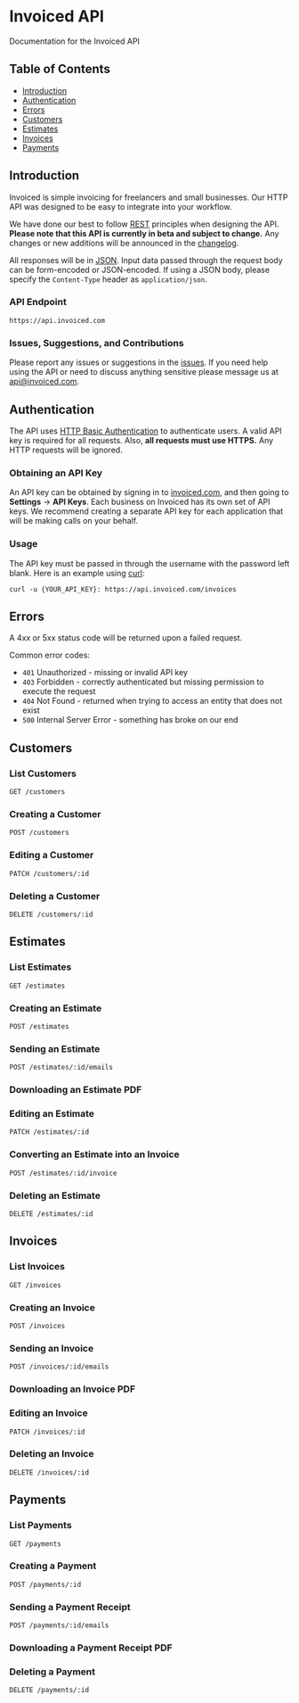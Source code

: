 Invoiced API
===

Documentation for the Invoiced API

## Table of Contents
* [Introduction](#introduction)
* [Authentication](#authentication)
* [Errors](#errors)
* [Customers](#customers)
* [Estimates](#estimates)
* [Invoices](#invoices)
* [Payments](#payments)

## Introduction

Invoiced is simple invoicing for freelancers and small businesses. Our HTTP API was designed to be easy to integrate into your workflow.

We have done our best to follow [REST](https://en.wikipedia.org/wiki/Representational_state_transfer) principles when designing the API. **Please note that this API is currently in beta and subject to change.** Any changes or new additions will be announced in the [changelog](CHANGELOG.md).

All responses will be in [JSON](https://en.wikipedia.org/wiki/JSON). Input data passed through the request body can be form-encoded or JSON-encoded. If using a JSON body, please specify the `Content-Type` header as `application/json`.

### API Endpoint

    https://api.invoiced.com

### Issues, Suggestions, and Contributions

Please report any issues or suggestions in the [issues](https://github.com/invoiced/api/issues). If you need help using the API or need to discuss anything sensitive please message us at api@invoiced.com.

## Authentication

The API uses [HTTP Basic Authentication](https://en.wikipedia.org/wiki/Basic_access_authentication) to authenticate users. A valid API key is required for all requests. Also, **all requests must use HTTPS.** Any HTTP requests will be ignored.

### Obtaining an API Key

An API key can be obtained by signing in to [invoiced.com](https://invoiced.com), and then going to **Settings** -> **API Keys**. Each business on Invoiced has its own set of API keys. We recommend creating a separate API key for each application that will be making calls on your behalf.

### Usage

The API key must be passed in through the username with the password left blank. Here is an example using [curl](http://curl.haxx.se/):

    curl -u {YOUR_API_KEY}: https://api.invoiced.com/invoices

## Errors

A 4xx or 5xx status code will be returned upon a failed request.

Common error codes:

* `401` Unauthorized - missing or invalid API key
* `403` Forbidden - correctly authenticated but missing permission to execute the request
* `404` Not Found - returned when trying to access an entity that does not exist
* `500` Internal Server Error - something has broke on our end

## Customers

### List Customers
	
	GET /customers

### Creating a Customer

    POST /customers

### Editing a Customer

	PATCH /customers/:id

### Deleting a Customer

	DELETE /customers/:id

## Estimates

### List Estimates

	GET /estimates

### Creating an Estimate

	POST /estimates

### Sending an Estimate

	POST /estimates/:id/emails

### Downloading an Estimate PDF

### Editing an Estimate

	PATCH /estimates/:id
	
### Converting an Estimate into an Invoice

	POST /estimates/:id/invoice

### Deleting an Estimate

	DELETE /estimates/:id

## Invoices

### List Invoices

	GET /invoices

### Creating an Invoice

	POST /invoices

### Sending an Invoice

	POST /invoices/:id/emails

### Downloading an Invoice PDF

### Editing an Invoice

	PATCH /invoices/:id

### Deleting an Invoice

	DELETE /invoices/:id

## Payments

### List Payments

	GET /payments

### Creating a Payment

	POST /payments/:id

### Sending a Payment Receipt

	POST /payments/:id/emails

### Downloading a Payment Receipt PDF

### Deleting a Payment

	DELETE /payments/:id